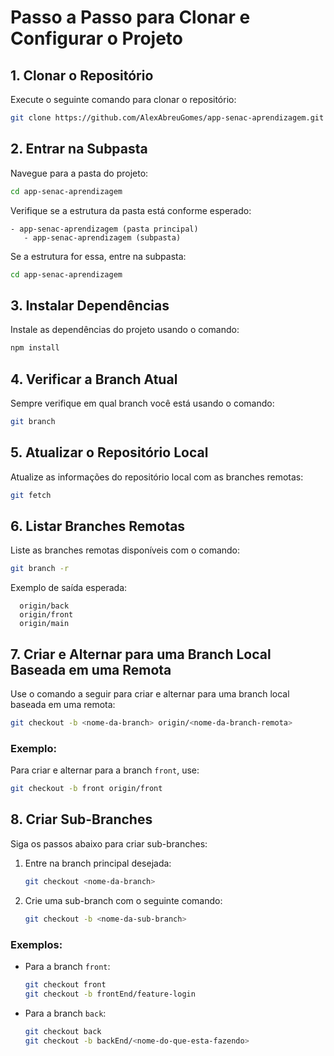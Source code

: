 # Passo a Passo para Clonar e Configurar o Projeto

## 1. Clonar o Repositório
Execute o seguinte comando para clonar o repositório:
```bash
git clone https://github.com/AlexAbreuGomes/app-senac-aprendizagem.git
```

## 2. Entrar na Subpasta
Navegue para a pasta do projeto:
```bash
cd app-senac-aprendizagem
```
Verifique se a estrutura da pasta está conforme esperado:
```
- app-senac-aprendizagem (pasta principal)
   - app-senac-aprendizagem (subpasta)
```
Se a estrutura for essa, entre na subpasta:
```bash
cd app-senac-aprendizagem
```

## 3. Instalar Dependências
Instale as dependências do projeto usando o comando:
```bash
npm install
```

## 4. Verificar a Branch Atual
Sempre verifique em qual branch você está usando o comando:
```bash
git branch
```

## 5. Atualizar o Repositório Local
Atualize as informações do repositório local com as branches remotas:
```bash
git fetch
```

## 6. Listar Branches Remotas
Liste as branches remotas disponíveis com o comando:
```bash
git branch -r
```
Exemplo de saída esperada:
```
  origin/back
  origin/front
  origin/main
```

## 7. Criar e Alternar para uma Branch Local Baseada em uma Remota
Use o comando a seguir para criar e alternar para uma branch local baseada em uma remota:
```bash
git checkout -b <nome-da-branch> origin/<nome-da-branch-remota>
```
### Exemplo:
Para criar e alternar para a branch `front`, use:
```bash
git checkout -b front origin/front
```

## 8. Criar Sub-Branches
Siga os passos abaixo para criar sub-branches:

1. Entre na branch principal desejada:
   ```bash
   git checkout <nome-da-branch>
   ```

2. Crie uma sub-branch com o seguinte comando:
   ```bash
   git checkout -b <nome-da-sub-branch>
   ```

### Exemplos:
- Para a branch `front`:
  ```bash
  git checkout front
  git checkout -b frontEnd/feature-login
  ```
- Para a branch `back`:
  ```bash
  git checkout back
  git checkout -b backEnd/<nome-do-que-esta-fazendo>
  ```

